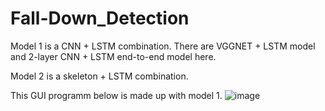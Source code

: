 # Fall-Down_Detection
Model 1 is a CNN + LSTM combination.
There are VGGNET + LSTM model and 2-layer CNN + LSTM end-to-end model here.

Model 2 is a skeleton + LSTM combination.

This GUI programm below is made up with model 1.
![image](http://funkyimg.com/i/2PHWp.png)
